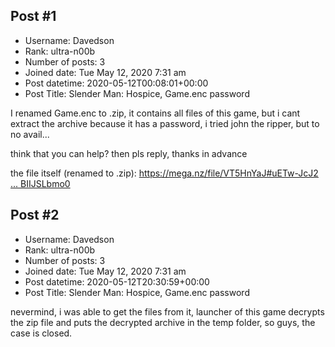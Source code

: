 ## Post #1
- Username: Davedson
- Rank: ultra-n00b
- Number of posts: 3
- Joined date: Tue May 12, 2020 7:31 am
- Post datetime: 2020-05-12T00:08:01+00:00
- Post Title: Slender Man: Hospice, Game.enc password

I renamed Game.enc to .zip, it contains all files of this game, but i cant extract the archive because it has a password, i tried john the ripper, but to no avail... 

think that you can help? then pls reply, thanks in advance

the file itself (renamed to .zip): [https://mega.nz/file/VT5HnYaJ#uETw-JcJ2 ... BIIJSLbmo0](https://mega.nz/file/VT5HnYaJ#uETw-JcJ2KvlYWs7XxypintEXcHcrOpPjBIIJSLbmo0)
## Post #2
- Username: Davedson
- Rank: ultra-n00b
- Number of posts: 3
- Joined date: Tue May 12, 2020 7:31 am
- Post datetime: 2020-05-12T20:30:59+00:00
- Post Title: Slender Man: Hospice, Game.enc password

nevermind, i was able to get the files from it, launcher of this game decrypts the zip file and puts the decrypted archive in the temp folder, so guys, the case is closed.
